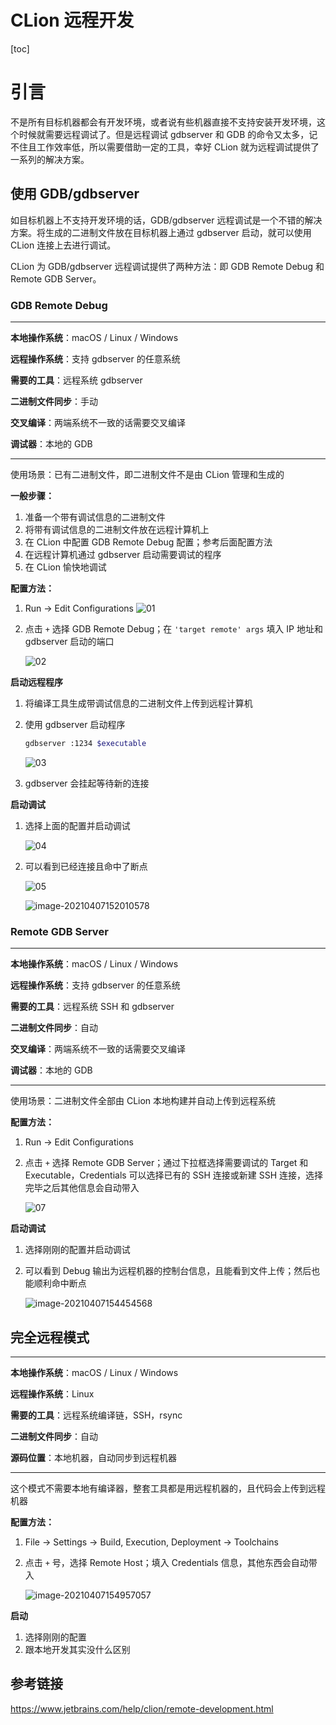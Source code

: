 # CLion 远程开发

[toc]


# 引言

不是所有目标机器都会有开发环境，或者说有些机器直接不支持安装开发环境，这个时候就需要远程调试了。但是远程调试 gdbserver 和 GDB 的命令又太多，记不住且工作效率低，所以需要借助一定的工具，幸好 CLion 就为远程调试提供了一系列的解决方案。



## 使用 GDB/gdbserver

如目标机器上不支持开发环境的话，GDB/gdbserver 远程调试是一个不错的解决方案。将生成的二进制文件放在目标机器上通过 gdbserver 启动，就可以使用 CLion 连接上去进行调试。

CLion 为 GDB/gdbserver 远程调试提供了两种方法：即 GDB Remote Debug 和 Remote GDB Server。



### GDB Remote Debug

---

**本地操作系统**：macOS / Linux / Windows

**远程操作系统**：支持 gdbserver 的任意系统

**需要的工具**：远程系统 gdbserver

**二进制文件同步**：手动

**交叉编译**：两端系统不一致的话需要交叉编译

**调试器**：本地的 GDB

---

使用场景：已有二进制文件，即二进制文件不是由 CLion 管理和生成的

**一般步骤：**

1. 准备一个带有调试信息的二进制文件
2. 将带有调试信息的二进制文件放在远程计算机上
3. 在 CLion 中配置 GDB Remote Debug 配置；参考后面配置方法
4. 在远程计算机通过 gdbserver 启动需要调试的程序
5. 在 CLion 愉快地调试

**配置方法：**

1. Run -> Edit Configurations
   ![01](img/002/01.png)

2. 点击 ```+``` 选择 GDB Remote Debug；在 ```'target remote' args``` 填入 IP 地址和 gdbserver 启动的端口

   ![02](img/002/02.png)

**启动远程程序**

1. 将编译工具生成带调试信息的二进制文件上传到远程计算机

2. 使用 gdbserver 启动程序

   ```bash
   gdbserver :1234 $executable
   ```

   ![03](img/002/03.png)
   
3. gdbserver 会挂起等待新的连接

**启动调试**

1. 选择上面的配置并启动调试

   ![04](img/002/04.png)

2. 可以看到已经连接且命中了断点

   ![05](img/002/05.png)

   ![image-20210407152010578](img/002/06.png)



### Remote GDB Server

---

**本地操作系统**：macOS / Linux / Windows

**远程操作系统**：支持 gdbserver 的任意系统

**需要的工具**：远程系统 SSH 和 gdbserver

**二进制文件同步**：自动

**交叉编译**：两端系统不一致的话需要交叉编译

**调试器**：本地的 GDB

---

使用场景：二进制文件全部由 CLion 本地构建并自动上传到远程系统

**配置方法：**

1. Run -> Edit Configurations

2. 点击 ```+``` 选择 Remote GDB Server；通过下拉框选择需要调试的 Target 和 Executable，Credentials 可以选择已有的 SSH 连接或新建 SSH 连接，选择完毕之后其他信息会自动带入

   ![07](img/002/07.png)

**启动调试**

1. 选择刚刚的配置并启动调试

2. 可以看到 Debug 输出为远程机器的控制台信息，且能看到文件上传；然后也能顺利命中断点

   ![image-20210407154454568](img/002/08.png)



## 完全远程模式

---

**本地操作系统**：macOS / Linux / Windows

**远程操作系统**：Linux

**需要的工具**：远程系统编译链，SSH，rsync

**二进制文件同步**：自动

**源码位置**：本地机器，自动同步到远程机器

---

这个模式不需要本地有编译器，整套工具都是用远程机器的，且代码会上传到远程机器

**配置方法：**

1. File -> Settings -> Build, Execution, Deployment -> Toolchains

2. 点击 ```+``` 号，选择 Remote Host；填入 Credentials 信息，其他东西会自动带入

   ![image-20210407154957057](img/002/09.png)

**启动**

1. 选择刚刚的配置
2. 跟本地开发其实没什么区别



## 参考链接

<https://www.jetbrains.com/help/clion/remote-development.html>
